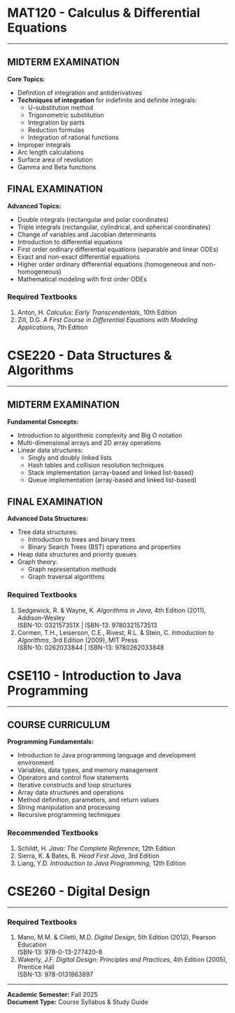 # MAT120 - Calculus & Differential Equations

---

## **MIDTERM EXAMINATION**

**Core Topics:**
- Definition of integration and antiderivatives
- **Techniques of integration** for indefinite and definite integrals:
  - U-substitution method
  - Trigonometric substitution
  - Integration by parts
  - Reduction formulas
  - Integration of rational functions
- Improper integrals
- Arc length calculations
- Surface area of revolution
- Gamma and Beta functions

## **FINAL EXAMINATION**

**Advanced Topics:**
- Double integrals (rectangular and polar coordinates)
- Triple integrals (rectangular, cylindrical, and spherical coordinates)
- Change of variables and Jacobian determinants
- Introduction to differential equations
- First order ordinary differential equations (separable and linear ODEs)
- Exact and non-exact differential equations
- Higher order ordinary differential equations (homogeneous and non-homogeneous)
- Mathematical modeling with first order ODEs

### **Required Textbooks**
1. Anton, H. *Calculus: Early Transcendentals*, 10th Edition
2. Zill, D.G. *A First Course in Differential Equations with Modeling Applications*, 7th Edition 



# CSE220 - Data Structures & Algorithms

---

## **MIDTERM EXAMINATION**

**Fundamental Concepts:**
- Introduction to algorithmic complexity and Big O notation
- Multi-dimensional arrays and 2D array operations
- Linear data structures:
  - Singly and doubly linked lists
  - Hash tables and collision resolution techniques
  - Stack implementation (array-based and linked list-based)
  - Queue implementation (array-based and linked list-based)

## **FINAL EXAMINATION**

**Advanced Data Structures:**
- Tree data structures:
  - Introduction to trees and binary trees
  - Binary Search Trees (BST) operations and properties
- Heap data structures and priority queues
- Graph theory:
  - Graph representation methods
  - Graph traversal algorithms

### **Required Textbooks**
1. Sedgewick, R. & Wayne, K. *Algorithms in Java*, 4th Edition (2011), Addison-Wesley  
   ISBN-10: 032157351X | ISBN-13: 9780321573513
2. Cormen, T.H., Leiserson, C.E., Rivest, R.L. & Stein, C. *Introduction to Algorithms*, 3rd Edition (2009), MIT Press  
   ISBN-10: 0262033844 | ISBN-13: 9780262033848




# CSE110 - Introduction to Java Programming

---

## **COURSE CURRICULUM**

**Programming Fundamentals:**
- Introduction to Java programming language and development environment
- Variables, data types, and memory management
- Operators and control flow statements
- Iterative constructs and loop structures
- Array data structures and operations
- Method definition, parameters, and return values
- String manipulation and processing
- Recursive programming techniques

### **Recommended Textbooks**
1. Schildt, H. *Java: The Complete Reference*, 12th Edition
2. Sierra, K. & Bates, B. *Head First Java*, 3rd Edition
3. Liang, Y.D. *Introduction to Java Programming*, 12th Edition



# CSE260 - Digital Design

---

### **Required Textbooks**
1. Mano, M.M. & Ciletti, M.D. *Digital Design*, 5th Edition (2012), Pearson Education  
   ISBN-13: 978-0-13-277420-8
2. Wakerly, J.F. *Digital Design: Principles and Practices*, 4th Edition (2005), Prentice Hall  
   ISBN-13: 978-0131863897

---

**Academic Semester:** Fall 2025  
**Document Type:** Course Syllabus & Study Guide